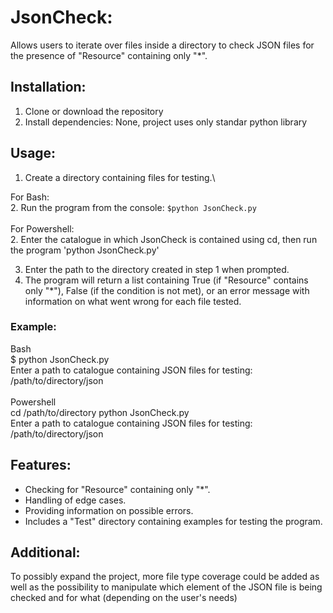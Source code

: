 # JsonCheck:

Allows users to iterate over files inside a directory to check JSON files for the presence of "Resource" containing only "*".

## Installation:

1. Clone or download the repository
2. Install dependencies: None, project uses only standar python library

## Usage:

1. Create a directory containing files for testing.\
   
  For Bash:\
2. Run the program from the console: `$python JsonCheck.py`\
\
  For Powershell:\
2. Enter the catalogue in which JsonCheck is contained using cd, then run the program 'python JsonCheck.py'

3. Enter the path to the directory created in step 1 when prompted.
4. The program will return a list containing True (if "Resource" contains only "*"), False (if the condition is not met), or an error message with information on what went wrong for each file tested.

### Example:
Bash\
$ python JsonCheck.py\
Enter a path to catalogue containing JSON files for testing: /path/to/directory/json
\
\
Powershell\
cd /path/to/directory
python JsonCheck.py\
Enter a path to catalogue containing JSON files for testing: /path/to/directory/json


## Features:

- Checking for "Resource" containing only "*".
- Handling of edge cases.
- Providing information on possible errors.
- Includes a "Test" directory containing examples for testing the program.

## Additional:

To possibly expand the project, more file type coverage could be added as well as the possibility to manipulate which element of the JSON file is being checked and for what (depending on the user's needs)
